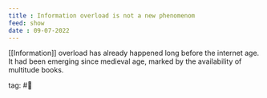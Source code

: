 ```yaml
---
title : Information overload is not a new phenomenom
feed: show
date : 09-07-2022
---
```


[[Information]] overload has already happened long before the internet age. It had been emerging since medieval age, marked by the availability of multitude books.   


tag: #🌱